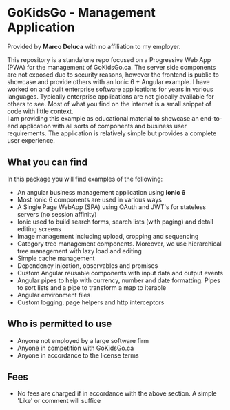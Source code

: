 # GoKidsGo - Management Application  

Provided by **Marco Deluca** with no affiliation to my employer.  


This repository is a standalone repo focused on a Progressive Web App (PWA) for the management of GoKidsGo.ca.  The server side components are not exposed due to security reasons, however the frontend is public to showcase and provide others with an Ionic 6 + Angular example. 
I have worked on and built enterprise software applications for years in various languages.  Typically enterprise applications are not globally available for others to see.  Most of what you find on the internet is a small snippet of code with little context.  
I am providing this example as educational material to showcase an end-to-end application with all sorts of components and business user requirements.  The application is relatively simple but provides a complete user experience.  

## What you can find   
In this package you will find examples of the following:   
* An angular business management application using **Ionic 6**   
* Most Ionic 6 components are used in various ways  
* A Single Page WebApp (SPA) using OAuth and JWT's for stateless servers (no session affinity)   
* Ionic used to build search forms, search lists (with paging) and detail editing screens  
* Image management including upload, cropping and sequencing  
* Category tree management components.  Moreover, we use hierarchical tree management with lazy load and editing  
* Simple cache management 
* Dependency injection, observables and promises 
* Custom Angular reusable components with input data and output events  
* Angular pipes to help with currency, number and date formatting.  Pipes to sort lists and a pipe to transform a map to iterable  
* Angular environment files 
* Custom logging, page helpers and http interceptors  

## Who is permitted to use 
* Anyone not employed by a large software firm 
* Anyone in competition with GoKidsGo.ca  
* Anyone in accordance to the license terms  

## Fees  
* No fees are charged if in accordance with the above section.  A simple 'Like' or comment will suffice  





